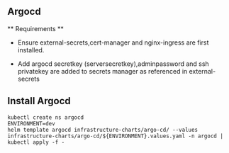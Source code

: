 ## Argocd

** Requirements **

- Ensure external-secrets,cert-manager and nginx-ingress are first installed.

- Add argocd secretkey (serversecretkey),adminpassword and ssh privatekey are added to secrets manager
  as referenced in external-secrets


## Install Argocd
```shell
kubectl create ns argocd
ENVIRONMENT=dev
helm template argocd infrastructure-charts/argo-cd/ --values infrastructure-charts/argo-cd/${ENVIRONMENT}.values.yaml -n argocd | kubectl apply -f -

```